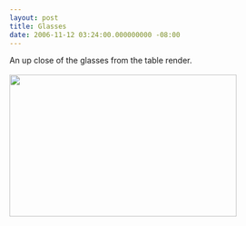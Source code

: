 ```yaml
---
layout: post
title: Glasses
date: 2006-11-12 03:24:00.000000000 -08:00
---
```

An up close of the glasses from the table render. <br /><br /><a onblur="try {parent.deselectBloggerImageGracefully();} catch(e) {}" href="http://2.bp.blogspot.com/_zdYMSK7YuAA/Sarg8hLz_NI/AAAAAAAAFGQ/LTWV2i_Prj8/s1600-h/glasses_scene_web_medium.jpg"><img style="float:left; margin:0 10px 10px 0;cursor:pointer; cursor:hand;width: 400px; height: 250px;" src="http://2.bp.blogspot.com/_zdYMSK7YuAA/Sarg8hLz_NI/AAAAAAAAFGQ/LTWV2i_Prj8/s400/glasses_scene_web_medium.jpg" border="0" alt="" id="BLOGGER_PHOTO_ID_5308302441114238162" /></a>

